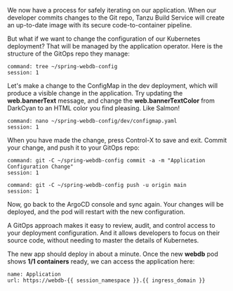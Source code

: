 We now have a process for safely iterating on our application. When our developer commits changes to the Git repo, Tanzu Build Service will create an up-to-date image with its secure code-to-container pipeline.

But what if we want to change the configuration of our Kubernetes deployment? That will be managed by the application operator. Here is the structure of the GitOps repo they manage:

```terminal:execute
command: tree ~/spring-webdb-config
session: 1
```

Let's make a change to the ConfigMap in the dev deployment, which will produce a visible change in the application. Try updating the **web.bannerText** message, and change the **web.bannerTextColor** from DarkCyan to an HTML color you find pleasing. Like Salmon!

```terminal:execute
command: nano ~/spring-webdb-config/dev/configmap.yaml
session: 1
```

When you have made the change, press Control-X to save and exit. Commit your change, and push it to your GitOps repo:

```terminal:execute
command: git -C ~/spring-webdb-config commit -a -m "Application Configuration Change"
session: 1
```

```terminal:execute
command: git -C ~/spring-webdb-config push -u origin main
session: 1
```

Now, go back to the ArgoCD console and sync again. Your changes will be deployed, and the pod will restart with the new configuration. 

A GitOps approach makes it easy to review, audit, and control access to your deployment configuration. And it allows developers to focus on their source code, without needing to master the details of Kubernetes.

The new app should deploy in about a minute. Once the new **webdb** pod shows **1/1 containers** ready, we can access the application here:

```dashboard:open-url
name: Application
url: https://webdb-{{ session_namespace }}.{{ ingress_domain }}
```
